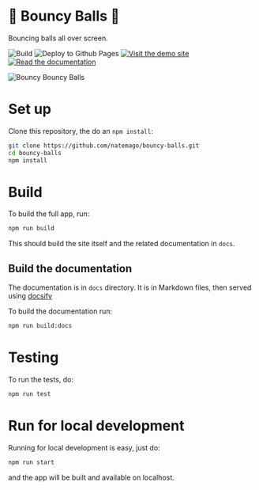 :balloon: Bouncy Balls :balloon:
===============================

Bouncing balls all over screen.

![Build](https://github.com/natemago/bouncy-balls/workflows/build-and-test/badge.svg)
![Deploy to Github Pages](https://github.com/natemago/bouncy-balls/workflows/Build%20and%20Deploy%20to%20Github%20Pages/badge.svg)
[![Visit the demo site](https://img.shields.io/badge/Demo-see%20the%20demo-ff69b4)](https://natemago.github.io/bouncy-balls/)
[![Read the documentation](https://img.shields.io/badge/Documentation-Read%20the%20documentation-blue)](https://natemago.github.io/bouncy-balls/docs/)

![Bouncy Bouncy Balls](bouncy-balls-demo.gif)

# Set up

Clone this repository, the do an `npm install`:

```bash
git clone https://github.com/natemago/bouncy-balls.git
cd bouncy-balls
npm install
```

# Build

To build the full app, run:

```bash
npm run build
```

This should build the site itself and the related documentation in `docs`.

## Build the documentation

The documentation is in `docs` directory. It is in Markdown files, then served using [docsify](https://docsify.js.org/)



To build the documentation run:

```bash
npm run build:docs
```

# Testing

To run the tests, do:

```bash
npm run test
```

# Run for local development

Running for local development is easy, just do:

```bash
npm run start
```

and the app will be built and available on localhost.
